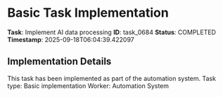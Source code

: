 # Basic Task Implementation

**Task**: Implement AI data processing
**ID**: task_0684
**Status**: COMPLETED
**Timestamp**: 2025-09-18T06:04:39.422097

## Implementation Details

This task has been implemented as part of the automation system.
Task type: Basic implementation
Worker: Automation System
